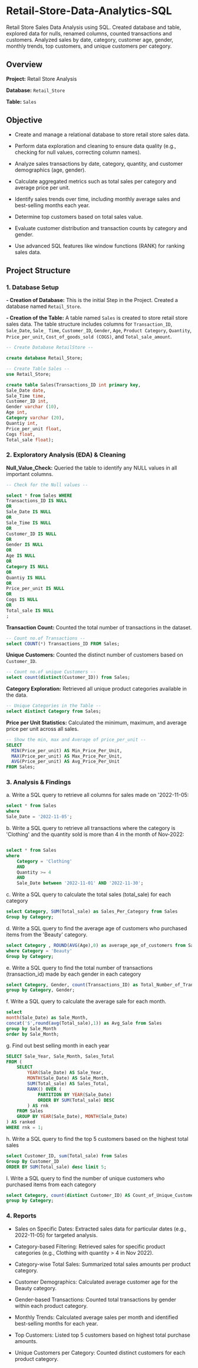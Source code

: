 # Retail-Store-Data-Analytics-SQL

Retail Store Sales Data Analysis using SQL. Created database and table, explored data for nulls, renamed columns, counted transactions and customers. Analyzed sales by date, category, customer age, gender, monthly trends, top customers, and unique customers per category.

## Overview 


**Project:** Retail Store Analysis

**Database:** `Retail_Store`

**Table:** `Sales`

## Objective 

- Create and manage a relational database to store retail store sales data.

- Perform data exploration and cleaning to ensure data quality (e.g., checking for null values, correcting column names).

- Analyze sales transactions by date, category, quantity, and customer demographics (age, gender).

- Calculate aggregated metrics such as total sales per category and average price per unit.

- Identify sales trends over time, including monthly average sales and best-selling months each year.

- Determine top customers based on total sales value.

- Evaluate customer distribution and transaction counts by category and gender.

- Use advanced SQL features like window functions (RANK) for ranking sales data.

## Project Structure

### 1. Database Setup
**- Creation of Database:** This is the initial Step in the Project. Created a database named `Retail_Store`.

**- Creation of the Table:** A table named `Sales` is created to store retail store sales data. The table structure includes columns for `Transaction_ID`, `Sale_Date`, `Sale_ Time`, `Customer_ID`, `Gender`, `Age`, `Product Category`, `Quantity`, `Price_per_unit`, `Cost_of_goods_sold (COGS)`, and `Total_sale_amount`.

```sql
-- Create Database RetailStore --

create database Retail_Store;

-- Create Table Sales --
use Retail_Store;

create table Sales(Transactions_ID int primary key,
Sale_Date date,
Sale_Time time,
Customer_ID int,
Gender varchar (10),
Age int,
Category varchar (20),
Quantiy int,
Price_per_unit float,
Cogs float,
Total_sale float);
```

### 2. Exploratory Analysis (EDA) & Cleaning
**Null_Value_Check:** Queried the table to identify any NULL values in all important columns.

```sql
-- Check for the Null values --

select * from Sales WHERE
Transactions_ID IS NULL
OR
Sale_Date IS NULL
OR
Sale_Time IS NULL
OR
Customer_ID IS NULL
OR
Gender IS NULL
OR
Age IS NULL
OR
Category IS NULL
OR
Quantiy IS NULL
OR
Price_per_unit IS NULL
OR
Cogs IS NULL
OR
Total_sale IS NULL
;
```
**Transaction Count:** Counted the total number of transactions in the dataset.

```sql
-- Count no.of Transactions --
select COUNT(*) Transactions_ID FROM Sales;
```

**Unique Customers:** Counted the distinct number of customers based on `Customer_ID`.

``` sql
-- Count no.of unique Customers --
select count(distinct(Customer_ID)) from Sales;
```

**Category Exploration:** Retrieved all unique product categories available in the data.

```sql
-- Unique Categories in the Table --
select distinct Category from Sales;
```

**Price per Unit Statistics:** Calculated the minimum, maximum, and average price per unit across all sales.

```sql
-- Show the min, max and Average of price_per_unit --
SELECT 
  MIN(Price_per_unit) AS Min_Price_Per_Unit,
  MAX(Price_per_unit) AS Max_Price_Per_Unit,
  AVG(Price_per_unit) AS Avg_Price_Per_Unit
FROM Sales;
```

### 3. Analysis & Findings

a. Write a SQL query to retrieve all columns for sales made on '2022-11-05:

```sql
select * from Sales
where
Sale_Date = '2022-11-05';
```

b. Write a SQL query to retrieve all transactions where the category is 'Clothing' and the quantity sold is more than 4 in the month of Nov-2022:
``` sql

select * from Sales
where 
	Category = 'Clothing'
    AND
    Quantity >= 4
    AND
    Sale_Date between '2022-11-01' AND '2022-11-30';
```

c. Write a SQL query to calculate the total sales (total_sale) for each category
```sql
select Category, SUM(Total_sale) as Sales_Per_Category from Sales
Group by Category;
```

d.  Write a SQL query to find the average age of customers who purchased items from the 'Beauty' category.
```sql
select Category , ROUND(AVG(Age),0) as average_age_of_customers from Sales
where Category = 'Beauty'
Group by Category;
```

e. Write a SQL query to find the total number of transactions (transaction_id) made by each gender in each category
```sql
select Category, Gender, count(Transactions_ID) as Total_Number_of_Transactions from Sales
group by Category, Gender;
```

f. Write a SQL query to calculate the average sale for each month.
```sql
select 
month(Sale_Date) as Sale_Month, 
concat('$',round(avg(Total_sale),1)) as Avg_Sale from Sales
group by Sale_Month
order by Sale_Month;
```

g. Find out best selling month in each year
```sql
SELECT Sale_Year, Sale_Month, Sales_Total
FROM (
    SELECT  
        YEAR(Sale_Date) AS Sale_Year, 
        MONTH(Sale_Date) AS Sale_Month, 
        SUM(Total_sale) AS Sales_Total, 
        RANK() OVER (
            PARTITION BY YEAR(Sale_Date) 
            ORDER BY SUM(Total_sale) DESC
        ) AS rnk
    FROM Sales
    GROUP BY YEAR(Sale_Date), MONTH(Sale_Date)
) AS ranked
WHERE rnk = 1;
```

h. Write a SQL query to find the top 5 customers based on the highest total sales
```sql
select Customer_ID, sum(Total_sale) from Sales
Group By Customer_ID
ORDER BY SUM(Total_sale) desc limit 5;
```
I. Write a SQL query to find the number of unique customers who purchased items from each category
```sql
select Category, count(distinct Customer_ID) AS Count_of_Unique_Customers from Sales
group by Category;
```

### 4. Reports

- Sales on Specific Dates: Extracted sales data for particular dates (e.g., 2022-11-05) for targeted analysis.

- Category-based Filtering: Retrieved sales for specific product categories (e.g., Clothing with quantity > 4 in Nov 2022).

- Category-wise Total Sales: Summarized total sales amounts per product category.

- Customer Demographics: Calculated average customer age for the Beauty category.

- Gender-based Transactions: Counted total transactions by gender within each product category.

- Monthly Trends: Calculated average sales per month and identified best-selling months for each year.

- Top Customers: Listed top 5 customers based on highest total purchase amounts.

- Unique Customers per Category: Counted distinct customers for each product category.


